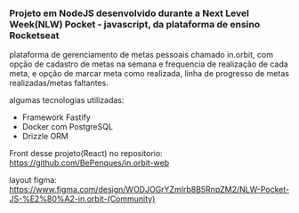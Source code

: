 ### Projeto em NodeJS desenvolvido durante a Next Level Week(NLW) Pocket - javascript,  da plataforma de ensino Rocketseat

plataforma de gerenciamento de metas pessoais chamado in.orbit, com opção de cadastro de metas na semana e frequencia de realização de cada meta, e opção de marcar meta como realizada, linha de progresso de metas realizadas/metas faltantes.

algumas tecnologias utilizadas:
- Framework Fastify
- Docker com PostgreSQL
- Drizzle ORM

Front desse projeto(React) no repositorio: https://github.com/BePenques/in.orbit-web

layout figma: https://www.figma.com/design/WODJOGrYZmIrb8B5RnpZM2/NLW-Pocket-JS-%E2%80%A2-in.orbit-(Community)


